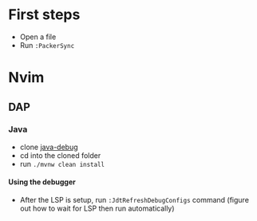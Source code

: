 # First steps
- Open a file
- Run `:PackerSync`
# Nvim
## DAP
### Java
- clone [java-debug](https://github.com/microsoft/java-debug)
- cd into the cloned folder
- run `./mvnw clean install`
#### Using the debugger
- After the LSP is setup, run `:JdtRefreshDebugConfigs` command (figure out how to wait for LSP then run automatically)

